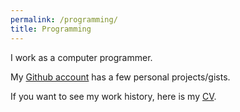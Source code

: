 ```yaml
---
permalink: /programming/
title: Programming
---
```


I work as a computer programmer.

My [Github account](https://github.com/noyhrynban) has a few personal projects/gists.

If you want to see my work history, here is my [CV](/cv.html).
